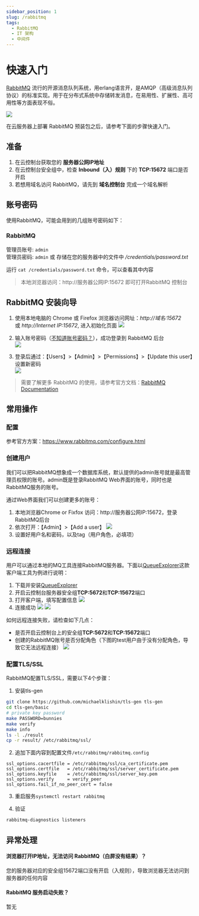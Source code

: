 ```yaml
---
sidebar_position: 1
slug: /rabbitmq
tags:
  - RabbitMQ 
  - IT 架构
  - 中间件
---
```


# 快速入门

[RabbitMQ](https://www.rabbitmq.com) 流行的开源消息队列系统，用erlang语言开，是AMQP（高级消息队列协议）的标准实现。用于在分布式系统中存储转发消息，在易用性、扩展性、高可用性等方面表现不俗。

![](https://libs.websoft9.com/Websoft9/DocsPicture/zh/rabbitmq/rabbitmq-gui-websoft9.png)

在云服务器上部署 RabbitMQ 预装包之后，请参考下面的步骤快速入门。

## 准备

1. 在云控制台获取您的 **服务器公网IP地址** 
2. 在云控制台安全组中，检查 **Inbound（入）规则** 下的 **TCP:15672** 端口是否开启
3. 若想用域名访问 RabbitMQ，请先到 **域名控制台** 完成一个域名解析

## 账号密码

使用RabbitMQ，可能会用到的几组账号密码如下：

### RabbitMQ

管理员账号: `admin`  
管理员密码: `admin` 或 存储在您的服务器中的文件中 */credentials/password.txt*  

运行 `cat /credentials/password.txt` 命令，可以查看其中内容  

> 本地浏览器访问：http://服务器公网IP:15672 即可打开RabbitMQ 控制台

## RabbitMQ 安装向导

1. 使用本地电脑的 Chrome 或 Firefox 浏览器访问网址：*http://域名:15672* 或 *http://Internet IP:15672*, 进入初始化页面
   ![](https://libs.websoft9.com/Websoft9/DocsPicture/zh/rabbitmq/rabbitmq-login-websoft9.png)

2. 输入账号密码（[不知道账号密码？](#账号密码)），成功登录到 RabbitMQ 后台  
   ![](https://libs.websoft9.com/Websoft9/DocsPicture/zh/rabbitmq/rabbitmq-bk-websoft9.png)

3. 登录后通过：【Users】>【Admin】>【Permissions】>【Update this user】设置新密码  
   ![](https://libs.websoft9.com/Websoft9/DocsPicture/zh/rabbitmq/rabbitmq-pw-websoft9.png)

> 需要了解更多 RabbitMQ 的使用，请参考官方文档：[RabbitMQ Documentation](https://www.rabbitmq.com/documentation.html)


## 常用操作

### 配置

参考官方方案：https://www.rabbitmq.com/configure.html

### 创建用户

我们可以把RabbitMQ想象成一个数据库系统，默认提供的admin账号就是最高管理员权限的账号。admin既是登录RabbitMQ Web界面的账号，同时也是RabbitMQ服务的账号。

通过Web界面我们可以创建更多的账号：

1. 本地浏览器Chrome or Fixfox 访问：http://服务器公网IP:15672，登录RabbitMQ后台
2. 依次打开：【Admin】>【Add a user】
   ![](https://libs.websoft9.com/Websoft9/DocsPicture/zh/rabbitmq/rabbitmq-createuser-websoft9.png)
3. 设置好用户名和密码，以及tag（用户角色，必填项）

### 远程连接

用户可以通过本地的MQ工具连接RabbitMQ服务器。下面以[QueueExplorer](https://www.cogin.com/mq/index.php)这款客户端工具为例进行说明：

1. 下载并安装[QueueExplorer](https://www.cogin.com/mq/download.php)
2. 开启云控制台服务器安全组**TCP:5672**和**TCP:15672**端口
3. 打开客户端，填写配置信息
   ![](https://libs.websoft9.com/Websoft9/DocsPicture/zh/rabbitmq/queueexplorer-rabbtimq001-websoft9.png)
3. 连接成功
   ![](https://libs.websoft9.com/Websoft9/DocsPicture/zh/rabbitmq/queueexplorer-rabbtimq002-websoft9.png)
   ![](https://libs.websoft9.com/Websoft9/DocsPicture/zh/rabbitmq/queueexplorer-rabbtimq003-websoft9.png)

如何远程连接失败，请检查如下几点：

* 是否开启云控制台上的安全组**TCP:5672**和**TCP:15672**端口
* 创建的RabbitMQ账号是否分配角色（下图的test用户由于没有分配角色，导致它无法远程连接）
  ![](https://libs.websoft9.com/Websoft9/DocsPicture/zh/rabbitmq/rabbitmq-createusererror-websoft9.png)


### 配置TLS/SSL

RabbitMQ配置TLS/SSL，需要以下4个步骤：

1. 安装tls-gen

```bash
git clone https://github.com/michaelklishin/tls-gen tls-gen
cd tls-gen/basic
# private key password
make PASSWORD=bunnies
make verify
make info
ls -l ./result
cp -r result/ /etc/rabbitmq/ssl/  
```

2. 追加下面内容到配置文件`/etc/rabbitmq/rabbitmq.config`
```
ssl_options.cacertfile = /etc/rabbitmq/ssl/ca_certificate.pem
ssl_options.certfile   = /etc/rabbitmq/ssl/server_certificate.pem
ssl_options.keyfile    = /etc/rabbitmq/ssl/server_key.pem
ssl_options.verify     = verify_peer
ssl_options.fail_if_no_peer_cert = false
```
3. 重启服务`systemctl restart rabbitmq`

4. 验证
```bash
rabbitmq-diagnostics listeners
```

## 异常处理

#### 浏览器打开IP地址，无法访问 RabbitMQ（白屏没有结果）？

您的服务器对应的安全组15672端口没有开启（入规则），导致浏览器无法访问到服务器的任何内容

#### RabbitMQ 服务启动失败？

暂无


